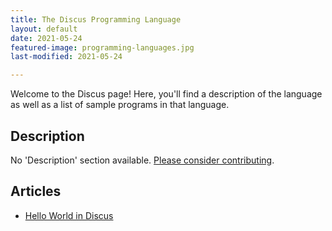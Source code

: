 ```yaml
---
title: The Discus Programming Language
layout: default
date: 2021-05-24
featured-image: programming-languages.jpg
last-modified: 2021-05-24

---
```


Welcome to the Discus page! Here, you'll find a description of the language as well as a list of sample programs in that language.

## Description

No 'Description' section available. [Please consider contributing](https://github.com/TheRenegadeCoder/sample-programs-website).

## Articles

- [Hello World in Discus](https://sampleprograms.io/projects/hello-world/discus)